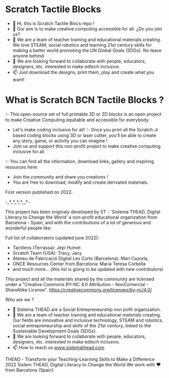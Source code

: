 # Scratch Tactile Blocks 
- 👋 Hi, this is Scratch Tactile Blocs repo !
- 👀 Our aim is to make creative computing accessible for all. ¿Do you join us?
- 🌱 We are a team of teacher training and educational materials creating. We love STEAM, social robotics and learning 21st century skills for making a better world promoting the UN Global Goals (SDGs). No leave anyone behind.
- 💞️ We are looking forward to collaborate with people, educators, designers, etc. interested in make edtech inclusive.
- 📫 Just download the designs, print them, play and create what you want!

# What is Scratch BCN Tactile Blocks ?
✨ This open-source set of full printable 3D or 2D blocks is an open project to make Creative Computing equitable and accessible for everybody.
- Let's make coding inclusive for all!
✨ Once you print all the Scratch Jr based coding blocks using 3D or laser cutter, you'll be able to create any story, game, or activity you can imagine ! 
- Join us and support this non-profit project to make creative computing inclusive for all. 

✨ You can find all the information, download links, gallery and inspiring resources here:  
* Join the community and share you creations !
* You are free to download, modify and create derivated materials.

First version published on 2022.



-*_*_*_*_*_*_*_*_*_*_*_*_*_*_*-

This project has been originaly developed by ST - 'Sistema THEAD, Digital Literacy to Change the World' a non-profit educational organization from Barcelona - Spain, and with the contributions of a lot of generous and wonderful people like:

Full list of collaborators (updated june 2022):
- Tactilens (Terrassa): Jepi Humet
- Scratch Team (USA): Tracy, Jacy
- Ateneu de Fabricació Digital Les Corts (Barcelona): Mari Cazorla, 
- ONCE Resources Center from Barcelona: Maria Teresa Corbella
- and much more...
(this list is going to be updated with new contributors)

This project and all the materials shared by the community are licensed under a "Creative Commons BY-NC 4.0 Attribution - NonComercial - ShareAlike License". 
https://creativecommons.org/licenses/by-nc/4.0/


Who are we ?
- 👀 Sistema THEAD are a Social Entrepreneurship non pofit organization. 
- 🌱 We are a team of teacher training and educational materials creating. Our fields are innovative and inclusive technology, STEAM and robotics, social entrepreneurship and skills of the 21st century, linked to the Sustainable Development Goals (SDGs).
- 💞️ We are looking forward to collaborate with people, educators, designers, etc. interested in make edtech inclusive.
- 📫 How to reach us www.sistemathead.com

THEAD - Transform your Teaching-Learning Skills to Make a Difference
2022 Sistem THEAD, Digital Literacy to Change the World
We work with ❤ from Barcelona (Spain)
